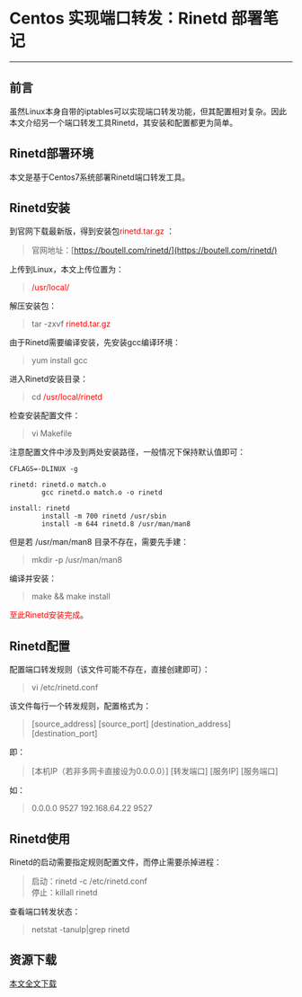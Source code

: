 # Centos 实现端口转发：Rinetd 部署笔记

------------

## 前言

虽然Linux本身自带的iptables可以实现端口转发功能，但其配置相对复杂。因此本文介绍另一个端口转发工具Rinetd，其安装和配置都更为简单。



## Rinetd部署环境

本文是基于Centos7系统部署Rinetd端口转发工具。



## Rinetd安装

到官网下载最新版，得到安装包<font color="red">rinetd.tar.gz</font> ：
> 官网地址：[https://boutell.com/rinetd/](https://boutell.com/rinetd/)

上传到Linux，本文上传位置为：
> <font color="red">/usr/local/</font>

解压安装包：
> tar -zxvf <font color="red">rinetd.tar.gz</font>

由于Rinetd需要编译安装，先安装gcc编译环境：
> yum install gcc

进入Rinetd安装目录：
> cd <font color="red">/usr/local/rinetd</font>

检查安装配置文件：
> vi Makefile

注意配置文件中涉及到两处安装路径，一般情况下保持默认值即可：

```
CFLAGS=-DLINUX -g

rinetd: rinetd.o match.o
        gcc rinetd.o match.o -o rinetd

install: rinetd
        install -m 700 rinetd /usr/sbin
        install -m 644 rinetd.8 /usr/man/man8
```

但是若 /usr/man/man8 目录不存在，需要先手建：
> mkdir -p /usr/man/man8

编译并安装：
> make && make install

<font color="red">至此Rinetd安装完成</font>。



## Rinetd配置

配置端口转发规则（该文件可能不存在，直接创建即可）：
> vi /etc/rinetd.conf

该文件每行一个转发规则，配置格式为：
> \[source_address\] \[source_port\] \[destination_address\] \[destination_port\]

即：
> \[本机IP（若非多网卡直接设为0.0.0.0）\] \[转发端口\] \[服务IP\] \[服务端口\]

如：
> 0.0.0.0 9527 192.168.64.22 9527



## Rinetd使用

Rinetd的启动需要指定规则配置文件，而停止需要杀掉进程：


> 启动：rinetd -c /etc/rinetd.conf
<br/> 停止：killall rinetd

查看端口转发状态：
> netstat -tanulp|grep rinetd



## 资源下载

<a class="download" href="http://download.csdn.net/download/lyy289065406/10551468" target="_blank"><i class="fa fa-cloud-download"></i>本文全文下载</a>


